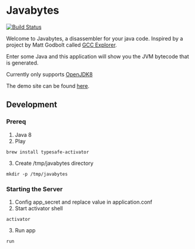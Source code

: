 Javabytes
=====================================
[![Build Status](https://travis-ci.org/jkeam/javabytes.svg?branch=master)](https://travis-ci.org/jkeam/javabytes)

Welcome to Javabytes, a disassembler for your java code. Inspired by a project by Matt Godbolt called [GCC Explorer](https://github.com/mattgodbolt/gcc-explorer).

Enter some Java and this application will show you the JVM bytecode that is generated.

Currently only supports [OpenJDK8](http://openjdk.java.net/projects/jdk8/)

The demo site can be found [here](http://javabytes.io/).

## Development

### Prereq
1.  Java 8
2.  Play

  ```
  brew install typesafe-activator
  ```
3.  Create /tmp/javabytes directory

  ```
  mkdir -p /tmp/javabytes
  ```

### Starting the Server
1.  Config app_secret and replace value in application.conf
2.  Start activator shell

  ```
  activator
  ```
3.  Run app

  ```
  run
  ```
